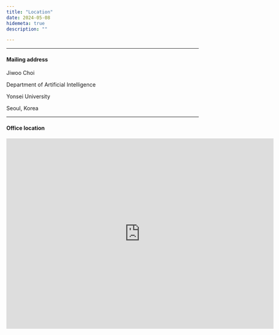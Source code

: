 ```yaml
---
title: "Location"
date: 2024-05-08
hidemeta: true
description: ""

---
```


---

#### Mailing address

Jiwoo Choi

Department of Artificial Intelligence

Yonsei University

Seoul, Korea

---

#### Office location

<iframe src="https://www.google.com/maps/embed?pb=!1m18!1m12!1m3!1d991.8458135897047!2d126.93565460720278!3d37.56150439106324!2m3!1f0!2f0!3f0!3m2!1i1024!2i768!4f13.1!3m3!1m2!1s0x357c99e2cc1ebefb%3A0x7f9fc3c306fc6a!2sYonsei%20University%20Engineering%20Hall%204!5e0!3m2!1sen!2sus!4v1751434607155!5m2!1sen!2sus" width="700" height="500" style="border:0;" allowfullscreen="" loading="lazy"></iframe>